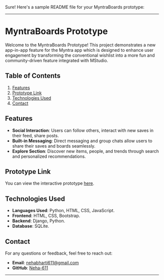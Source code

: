 Sure! Here's a sample README file for your MyntraBoards prototype:

---

# MyntraBoards Prototype

Welcome to the MyntraBoards Prototype! This project demonstrates a new app-in-app feature for the Myntra app which is designed to enhance user engagement by transforming the conventional wishlist into a more fun and community-driven feature integrated with MStudio.

## Table of Contents

1. [Features](#features)
2. [Prototype Link](#prototype-link)
3. [Technologies Used](#technologies-used)
4. [Contact](#contact)


## Features

- **Social Interaction**: Users can follow others, interact with new saves in their feed, share posts.
- **Built-in Messaging**: Direct messaging and group chats allow users to share their saves and boards seamlessly.
- **Explore Section**: Discover new items, people, and trends through search and personalized recommendations.


## Prototype Link

You can view the interactive prototype [here](#https://techtitansteam.pythonanywhere.com/).

## Technologies Used


- **Languages Used**: Python, HTML, CSS, JavaScript.
- **Frontend**: HTML, CSS, Bootstrap.
- **Backend**: Django, Python.
- **Database**: SQLite.


## Contact

For any questions or feedback, feel free to reach out:

- **Email**: nehabharti611@gmail.com
- **GitHub**: [Neha-611](https://github.com/Neha-611)

---

